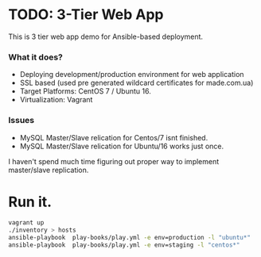 # TODO: 3-Tier Web App

This is 3 tier web app demo for Ansible-based deployment.

### What it does?

- Deploying development/production environment for web application
- SSL based (used pre generated wildcard certificates for made.com.ua)
- Target Platforms: CentOS 7 / Ubuntu 16.
- Virtualization: Vagrant

### Issues
- MySQL Master/Slave relication for Centos/7 isnt finished.
- MySQL Master/Slave relication for Ubuntu/16 works just once.

I haven't spend much time figuring out proper way to implement master/slave replication.

# Run it.
```bash
vagrant up
./inventory > hosts
ansible-playbook  play-books/play.yml -e env=production -l "ubuntu*"
ansible-playbook  play-books/play.yml -e env=staging -l "centos*"
```
